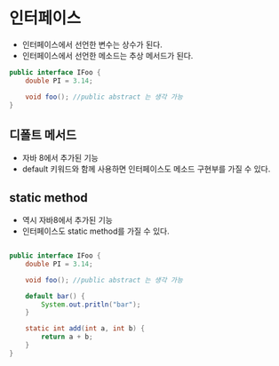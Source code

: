 # 인터페이스

- 인터페이스에서 선언한 변수는 상수가 된다.
- 인터페이스에서 선언한 메소드는 추상 메서드가 된다.

```java
public interface IFoo {
    double PI = 3.14;

    void foo(); //public abstract 는 생각 가능
}

```

## 디폴트 메서드

- 자바 8에서 추가된 기능
- default 키워드와 함께 사용하면 인터페이스도 메소드 구현부를 가질 수 있다.

## static method

- 역시 자바8에서 추가된 기능
- 인터페이스도 static method를 가질 수 있다.

```java

public interface IFoo {
    double PI = 3.14;

    void foo(); //public abstract 는 생각 가능

    default bar() {
        System.out.pritln("bar");
    }

    static int add(int a, int b) {
        return a + b;
    }
}
```
